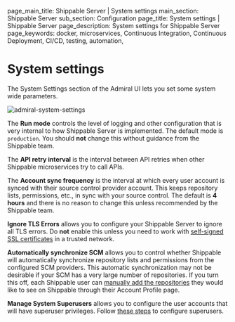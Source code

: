 page_main_title: Shippable Server | System settings
main_section: Shippable Server
sub_section: Configuration
page_title: System settings | Shippable Server
page_description: System settings for Shippable Server
page_keywords: docker, microservices, Continuous Integration, Continuous Deployment, CI/CD, testing, automation,

# System settings

The System Settings section of the Admiral UI lets you set some system wide parameters.

<img src="/images/platform/server/admiral-system-settings.png" alt="admiral-system-settings">

The **Run mode** controls the level of logging and other configuration that is very internal to how Shippable Server is implemented. The default mode is `production`. You should **not** change this without guidance from the Shippable team.

The **API retry interval** is the interval between API retries when other Shippable microservices try to call APIs.

The **Account sync frequency** is the interval at which every user account is synced with their source control provider account. This keeps repository lists, permissions, etc., in sync with your source control. The default is **4 hours** and there is no reason to change this unless recommended by the Shippable team.

**Ignore TLS Errors** allows you to configure your Shippable Server to ignore all TLS errors. Do **not** enable this unless you need to work with [self-signed SSL certificates](/platform/server/selfsigned-certificates/) in a trusted network.

**Automatically synchronize SCM** allows you to control whether Shippable will automatically synchronize repository lists and permissions from the configured SCM providers. This automatic synchronization may not be desirable if your SCM has a very large number of repositories. If you turn this off, each Shippable user can [manually add the repositories](/platform/management/account/add-projects-manually/) they would like to see on Shippable through their Account Profile page.

**Manage System Superusers** allows you to configure the user accounts that will have superuser privileges. Follow [these steps](/platform/server/superuser/) to configure superusers.
